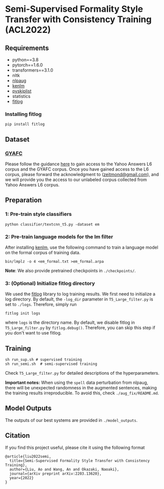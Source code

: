 
# Semi-Supervised Formality Style Transfer with Consistency Training (ACL2022)

## Requirements

- python==3.8
- pytorch==1.6.0
- transformers==3.1.0
- nltk
- [nlpaug](https://github.com/makcedward/nlpaug)
- [kenlm](https://github.com/kpu/kenlm)
- [pyskiplist](https://github.com/geertj/pyskiplist)
- statistics
- [fitlog](https://github.com/fastnlp/fitlog)

### Installing fitlog
```
pip install fitlog
```


## Dataset
### [GYAFC](https://github.com/raosudha89/GYAFC-corpus)
Please follow the guidance [here](https://github.com/raosudha89/GYAFC-corpus) to gain access to the Yahoo Answers L6 corpus and the GYAFC corpus.
Once you have gained access to the L6 corpus, please forward the acknowledgment to (zeitmond@gmail.com), and we will provide you the access to our unlabeled corpus collected from Yahoo Answers L6 corpus.


## Preparation
### 1: Pre-train style classifiers
```
python classifier/textcnn_t5.py -dataset em
```
### 2: Pre-train language models for the lm filter
After installing [kenlm](https://github.com/kpu/kenlm), use the following command to train a language model on the formal corpus of training data.
```
bin/lmplz -o 4 <em_formal.txt >em_formal.arpa
```
**Note**: We also provide pretrained checkpoints in `./checkpoints/`.

### 3: (Optional) Initialize fitlog directory
We used the [fitlog](https://fitlog.readthedocs.io/zh/latest/) library to log training results. We first need to initialize a log directory.
By default, the `-log_dir` parameter in `T5_Large_filter.py` is set to `./logs`. Therefore, simply run
```
fitlog init logs
```
where `logs` is the directory name.
By default, we disable fitlog in `T5_Large_filter.py` by `fitlog.debug()`. Therefore, you can skip this step if you don't want to use fitlog.
## Training
```
sh run_sup.sh # supervised training
sh run_semi.sh  # semi-supervised training
```
Check `T5_Large_filter.py` for detailed descriptions of the hyperparameters.

**Important notes:** When using the `spell` data perturbation from nlpaug, there will be unexpected randomness in the augmented sentences, making the training results irreproducible.
To avoid this, check `./aug_fix/README.md`.

## Model Outputs
The outputs of our best systems are provided in `./model_outputs`.

## Citation
If you find this project useful, please cite it using the following format
```
@article{liu2022semi,
  title={Semi-Supervised Formality Style Transfer with Consistency Training},
  author={Liu, Ao and Wang, An and Okazaki, Naoaki},
  journal={arXiv preprint arXiv:2203.13620},
  year={2022}
}
```
